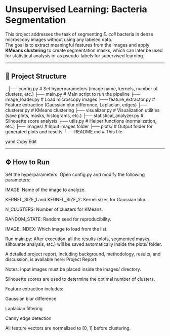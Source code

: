 # Unsupervised Learning: Bacteria Segmentation

This project addresses the task of segmenting *E. coli* bacteria in dense microscopy images without using any labeled data.  
The goal is to extract meaningful features from the images and apply **KMeans clustering** to create segmentation masks, which can later be used for statistical analysis or as pseudo-labels for supervised learning.

---

## 📂 Project Structure

. ├── config.py # Set hyperparameters (image name, kernels, number of clusters, etc.) ├── main.py # Main script to run the pipeline ├── image_loader.py # Load microscopy images ├── feature_extractor.py # Feature extraction (Gaussian blur difference, Laplacian, edges) ├── clusterer.py # KMeans clustering ├── visualizer.py # Visualization utilities (save plots, masks, histograms, etc.) ├── statistical_analyzer.py # Silhouette score analysis ├── utils.py # Helper functions (normalization, etc.) ├── images/ # Input images folder ├── plots/ # Output folder for generated plots and results └── README.md # This file

yaml
Copy
Edit

---

## ⚙️ How to Run
Set the hyperparameters:
Open config.py and modify the following parameters:

IMAGE: Name of the image to analyze.

KERNEL_SIZE_1 and KERNEL_SIZE_2: Kernel sizes for Gaussian blur.

N_CLUSTERS: Number of clusters for KMeans.

RANDOM_STATE: Random seed for reproducibility.

IMAGE_INDEX: Which image to load from the list.

Run main.py:
After execution, all the results (plots, segmented masks, silhouette analysis, etc.) will be saved automatically inside the plots/ folder.

A detailed project report, including background, methodology, results, and discussion, is available here:
Project Report: 

Notes:
Input images must be placed inside the images/ directory.

Silhouette scores are used to determine the optimal number of clusters.

Feature extraction includes:

Gaussian blur difference

Laplacian filtering

Canny edge detection

All feature vectors are normalized to [0, 1] before clustering.

